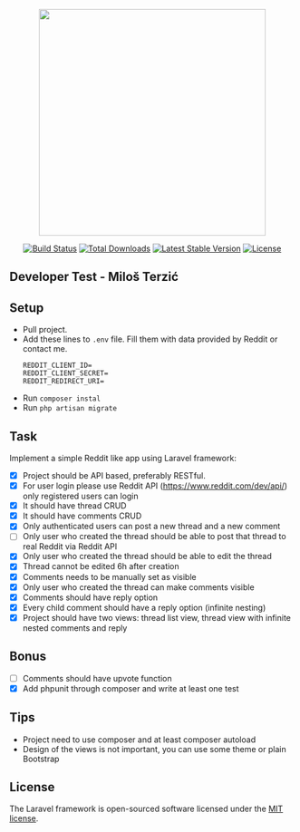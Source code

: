 <p align="center"><a href="https://laravel.com" target="_blank"><img src="https://raw.githubusercontent.com/laravel/art/master/logo-lockup/5%20SVG/2%20CMYK/1%20Full%20Color/laravel-logolockup-cmyk-red.svg" width="400"></a></p>

<p align="center">
<a href="https://travis-ci.org/laravel/framework"><img src="https://travis-ci.org/laravel/framework.svg" alt="Build Status"></a>
<a href="https://packagist.org/packages/laravel/framework"><img src="https://poser.pugx.org/laravel/framework/d/total.svg" alt="Total Downloads"></a>
<a href="https://packagist.org/packages/laravel/framework"><img src="https://poser.pugx.org/laravel/framework/v/stable.svg" alt="Latest Stable Version"></a>
<a href="https://packagist.org/packages/laravel/framework"><img src="https://poser.pugx.org/laravel/framework/license.svg" alt="License"></a>
</p>

## Developer Test - Miloš Terzić

## Setup

- Pull project.
- Add these lines to `.env` file. Fill them with data provided by Reddit or contact me.
  ```
  REDDIT_CLIENT_ID=
  REDDIT_CLIENT_SECRET=
  REDDIT_REDIRECT_URI=
  ```
- Run `composer instal`
- Run `php artisan migrate`

## Task

Implement a simple Reddit like app using Laravel framework:

- [x] Project should be API based, preferably RESTful.
- [x] For user login please use Reddit API (https://www.reddit.com/dev/api/) only registered
  users can login
- [x] It should have thread CRUD
- [x] It should have comments CRUD
- [x] Only authenticated users can post a new thread and a new comment
- [ ] Only user who created the thread should be able to post that thread to real Reddit via
  Reddit API
- [x] Only user who created the thread should be able to edit the thread
- [x] Thread cannot be edited 6h after creation
- [x] Comments needs to be manually set as visible
- [x] Only user who created the thread can make comments visible
- [x] Comments should have reply option
- [x] Every child comment should have a reply option (infinite nesting)
- [x] Project should have two views: thread list view, thread view with infinite nested
  comments and reply

## Bonus
- [ ] Comments should have upvote function
- [x] Add phpunit through composer and write at least one test
  
## Tips
- Project need to use composer and at least composer autoload
- Design of the views is not important, you can use some theme or plain
  Bootstrap

## License

The Laravel framework is open-sourced software licensed under the [MIT license](https://opensource.org/licenses/MIT).
